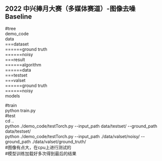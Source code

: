 ## 2022 中兴捧月大赛（多媒体赛道）-图像去噪 Baseline

#tree  
demo_code  
data  
===dataset  
======ground truth  
======noisy  
===result  
======algorithm  
======data  
===testset  
===valset  
======ground truth  
======noisy  
models  

#train  
python train.py  
#test  
cd ..  
python ./demo_code/testTorch.py --input_path data/testset/ --ground_path data/testset/  
python ./demo_code/testTorch.py --input_path ./data/valset/noisy/ --ground_path ./data/valset/ground_truth/  
#图像有点大，在cpu上进行测试的  
#模型训练加载好多次得到最后的结果  
